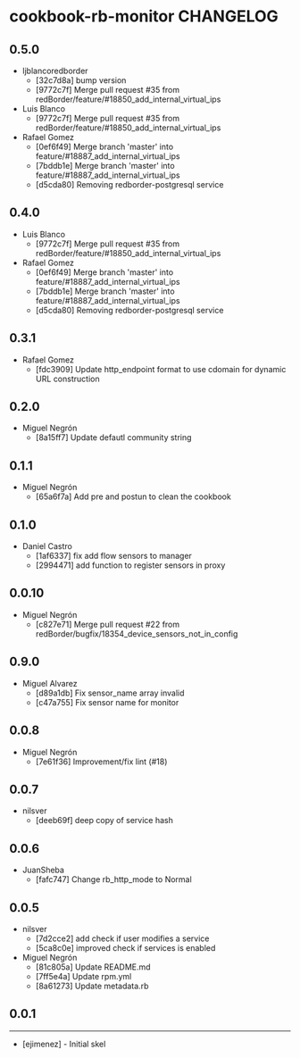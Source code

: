 cookbook-rb-monitor CHANGELOG
===============

## 0.5.0

  - ljblancoredborder
    - [32c7d8a] bump version
    - [9772c7f] Merge pull request #35 from redBorder/feature/#18850_add_internal_virtual_ips
  - Luis Blanco
    - [9772c7f] Merge pull request #35 from redBorder/feature/#18850_add_internal_virtual_ips
  - Rafael Gomez
    - [0ef6f49] Merge branch 'master' into feature/#18887_add_internal_virtual_ips
    - [7bddb1e] Merge branch 'master' into feature/#18887_add_internal_virtual_ips
    - [d5cda80] Removing redborder-postgresql service

## 0.4.0

  - Luis Blanco
    - [9772c7f] Merge pull request #35 from redBorder/feature/#18850_add_internal_virtual_ips
  - Rafael Gomez
    - [0ef6f49] Merge branch 'master' into feature/#18887_add_internal_virtual_ips
    - [7bddb1e] Merge branch 'master' into feature/#18887_add_internal_virtual_ips
    - [d5cda80] Removing redborder-postgresql service

## 0.3.1

  - Rafael Gomez
    - [fdc3909] Update http_endpoint format to use cdomain for dynamic URL construction

## 0.2.0

  - Miguel Negrón
    - [8a15ff7] Update defautl community string

## 0.1.1

  - Miguel Negrón
    - [65a6f7a] Add pre and postun to clean the cookbook

## 0.1.0

  - Daniel Castro
    - [1af6337] fix add flow sensors to manager
    - [2994471] add function to register sensors in proxy

## 0.0.10

  - Miguel Negrón
    - [c827e71] Merge pull request #22 from redBorder/bugfix/18354_device_sensors_not_in_config

## 0.9.0

  - Miguel Alvarez
    - [d89a1db] Fix sensor_name array invalid
    - [c47a755] Fix sensor name for monitor

## 0.0.8

  - Miguel Negrón
    - [7e61f36] Improvement/fix lint (#18)

## 0.0.7

  - nilsver
    - [deeb69f] deep copy of service hash

## 0.0.6

  - JuanSheba
    - [fafc747] Change rb_http_mode to Normal

## 0.0.5

  - nilsver
    - [7d2cce2] add check if user modifies a service
    - [5ca8c0e] improved check if services is enabled
  - Miguel Negrón
    - [81c805a] Update README.md
    - [7ff5e4a] Update rpm.yml
    - [8a61273] Update metadata.rb

## 0.0.1
-----
- [ejimenez] - Initial skel

